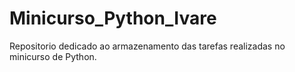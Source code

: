 # Minicurso_Python_Ivare
Repositorio dedicado ao armazenamento das tarefas realizadas no minicurso de Python.
